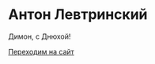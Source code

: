 # Антон Левтринский

Димон, с Днюхой!

[Переходим на сайт](levtrmedia.github.io/ya_rabotayu/ "Ха-ха! Ищи себя на Деаноне Ябацек")

